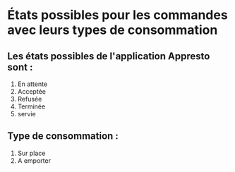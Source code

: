 # États possibles pour les commandes avec leurs types de consommation
## Les états possibles de l'application Appresto sont :
1. En attente
2. Acceptée
3. Refusée
4. Terminée
5. servie

## Type de consommation :
1. Sur place
2. A emporter